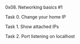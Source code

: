 0x08. Networking basics #1


Task 0. Change your home IP


Task 1. Show attached IPs


Task 2. Port listening on localhost
